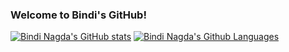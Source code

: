 ### Welcome to Bindi's GitHub!

[![Bindi Nagda's GitHub stats](https://github-readme-stats.vercel.app/api?username=adgan-astra&count_private=true&show_icons=true&layout=compact&theme=tokyonight)](https://github.com/adgan-astra/github-readme-stats)
[![Bindi Nagda's Github Languages](https://github-readme-stats.vercel.app/api/top-langs/?username=adgan-astra&layout=compact&theme=cobalt)](https://github.com/adgan-astra/github-readme-stats)
